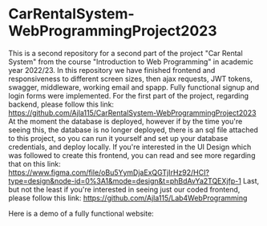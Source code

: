 # CarRentalSystem-WebProgrammingProject2023
This is a second repository for a second part of the project "Car Rental System"  from the course "Introduction to Web Programming" in academic year 2022/23. 
In this repository we have finished frontend and responsiveness to different screen sizes, then ajax requests, JWT tokens, swagger, middleware, working email and spapp. Fully functional signup and login forms were implemented.
For the first part of the project, regarding backend, please follow this link: https://github.com/Ajla115/CarRentalSystem-WebProgrammingProject2023
At the moment the database is deployed, however if by the time you're seeing this, the database is no longer deployed, there is an sql file attached to this project, so you can run it yourself and set up your database credentials, and deploy locally.
If you're interested in the UI Design which was followed to create this frontend, you can read and see more regarding that on this link: https://www.figma.com/file/oBu5YymDjaExQGTjIrHz92/HCI?type=design&node-id=0%3A1&mode=design&t=phBdAvYa2TQEXjfp-1
Last, but not the least if you're interested in seeing just our coded frontend, please follow this link:
https://github.com/Ajla115/Lab4WebProgramming 

Here is a demo of a fully functional website: 